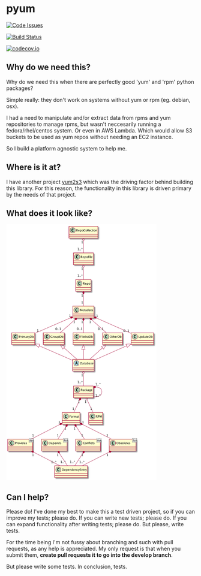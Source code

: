 # pyum

[![Code Issues](https://www.quantifiedcode.com/api/v1/project/1de18b64180a4bdc8121ceeebb239868/badge.svg)](https://www.quantifiedcode.com/app/project/1de18b64180a4bdc8121ceeebb239868)

[![Build Status](https://travis-ci.org/drewsonne/pyum.svg?branch=master)](https://travis-ci.org/drewsonne/pyum)

[![codecov.io](https://codecov.io/github/drewsonne/pyum/coverage.svg?branch=master)](https://codecov.io/github/drewsonne/pyum?branch=master)

## Why do we need this?
Why do we need this when there are perfectly good 'yum' and 'rpm' python packages?

Simple really: they don't work on systems without yum or rpm (eg. debian, osx).

I had a need to manipulate and/or extract data from rpms and yum repositories to manage rpms, but wasn't neccesarily
running a fedora/rhel/centos system. Or even in AWS Lambda. Which would allow S3 buckets to be used as yum repos without needing an EC2 instance.

So I build a platform agnostic system to help me.

## Where is it at?
I have another project [yum2s3](https://github.com/drewsonne/yum2s3) which was the driving factor behind building this
library. For this reason, the functionality in this library is driven primary by the needs of that project.

## What does it look like?

<img src="https://github.com/drewsonne/pyum/blob/develop/diagrams/pyum.png?raw=true" width="400" height="683" />

## Can I help?
Please do! I've done my best to make this a test driven project, so if you can improve my tests; please do. If you can
write new tests; please do. If you can expand functionality after writing tests; please do.
But please, write tests. 

For the time being I'm not fussy about branching and such with pull requests, as any help is appreciated.
My only request is that when you submit them, __create pull requests it to go into the develop branch__.

But please write some tests. In conclusion, tests.
